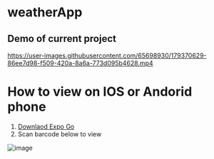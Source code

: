 # weatherApp

## Demo of current project
https://user-images.githubusercontent.com/65698930/179370629-86ee7d98-f509-420a-8a6a-773d095b4628.mp4


# How to view on IOS or Andorid phone
1. [Downlaod Expo Go](https://expo.dev/client)
2. Scan barcode below to view 

![image](https://user-images.githubusercontent.com/65698930/179884334-c7da6e5f-515d-4152-b466-ffe8b899b4c6.png)
